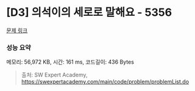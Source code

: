 # [D3] 의석이의 세로로 말해요 - 5356 

[문제 링크](https://swexpertacademy.com/main/code/problem/problemDetail.do?contestProbId=AWVWgkP6sQ0DFAUO) 

### 성능 요약

메모리: 56,972 KB, 시간: 161 ms, 코드길이: 436 Bytes



> 출처: SW Expert Academy, https://swexpertacademy.com/main/code/problem/problemList.do